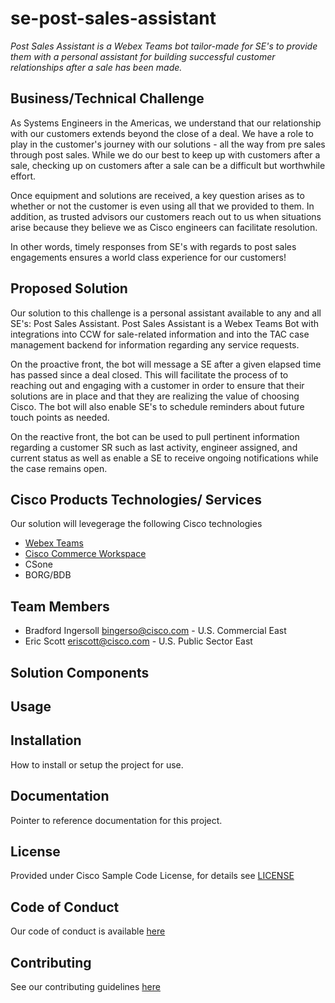 # se-post-sales-assistant

*Post Sales Assistant is a Webex Teams bot tailor-made for SE's to provide them with a personal assistant for building successful customer relationships after a sale has been made.*


## Business/Technical Challenge

As Systems Engineers in the Americas, we understand that our relationship with our customers extends beyond the close of a deal. We have a role to play in the customer's journey with our solutions - all the way from pre sales through post sales. While we do our best to keep up with customers after a sale, checking up on customers after a sale can be a difficult but worthwhile effort. 

Once equipment and solutions are received, a key question arises as to whether or not the customer is even using all that we provided to them. In addition, as trusted advisors our customers reach out to us when situations arise because they believe we as Cisco engineers can facilitate resolution.

In other words, timely responses from SE's with regards to post sales engagements ensures a world class experience for our customers!


## Proposed Solution

Our solution to this challenge is a personal assistant available to any and all SE's: Post Sales Assistant. 
Post Sales Assistant is a Webex Teams Bot with integrations into CCW for sale-related information and into the TAC case management backend for information regarding any service requests.

On the proactive front, the bot will message a SE after a given elapsed time has passed since a deal closed. This will facilitate the process of to reaching out and engaging with a customer in order to ensure that their solutions are in place and that they are realizing the value of choosing Cisco. The bot will also enable SE's to schedule reminders about future touch points as needed.

On the reactive front, the bot can be used to pull pertinent information regarding a customer SR such as last activity, engineer assigned, and current status as well as enable a SE to receive ongoing notifications while the case remains open. 


## Cisco Products Technologies/ Services

Our solution will levegerage the following Cisco technologies

* [Webex Teams](http://cisco.com/go/webexteams)
* [Cisco Commerce Workspace](http://cisco.com/go/ccw)
* CSone
* BORG/BDB


## Team Members

* Bradford Ingersoll <bingerso@cisco.com> - U.S. Commercial East
* Eric Scott <eriscott@cisco.com> - U.S. Public Sector East


## Solution Components


<!-- This does not need to be completed during the initial submission phase  

Provide a brief overview of the components involved with this project. e.g Python /  -->


## Usage

<!-- This does not need to be completed during the initial submission phase  

Provide a brief overview of how to use the solution  -->



## Installation

How to install or setup the project for use.


## Documentation

Pointer to reference documentation for this project.


## License

Provided under Cisco Sample Code License, for details see [LICENSE](./LICENSE.md)

## Code of Conduct

Our code of conduct is available [here](./CODE_OF_CONDUCT.md)

## Contributing

See our contributing guidelines [here](./CONTRIBUTING.md)
